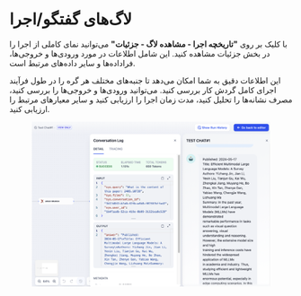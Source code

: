 # لاگ‌های گفتگو/اجرا

با کلیک بر روی **"تاریخچه اجرا - مشاهده لاگ - جزئیات"**  می‌توانید  نمای کاملی از اجرا را در بخش جزئیات مشاهده کنید. این شامل اطلاعات در مورد ورودی‌ها و خروجی‌ها، فراداده‌ها و سایر داده‌های مرتبط است.

این اطلاعات دقیق به شما امکان می‌دهد تا جنبه‌های مختلف هر گره را در طول فرآیند اجرای کامل گردش کار بررسی کنید. می‌توانید ورودی‌ها و خروجی‌ها را بررسی کنید، مصرف نشانه‌ها را تحلیل کنید، مدت زمان اجرا را ارزیابی کنید و سایر معیارهای مرتبط را ارزیابی کنید.

<figure><img src="../../../.gitbook/assets/conversation-logs.png" alt=""><figcaption></figcaption></figure> 
